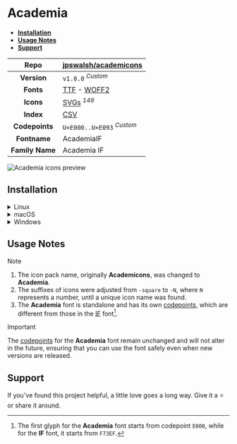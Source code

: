 # Academia

- [**Installation**](#installation)
- [**Usage Notes**](#usage-notes)
- [**Support**](#support)

|    **Repo**     | [jpswalsh/academicons](https://github.com/jpswalsh/academicons)                                                                                                                 |
| :-------------: | ------------------------------------------------------------------------------------------------------------------------------------------------------------------------------- |
|   **Version**   | `v1.0.0` <sup>_Custom_</sup>                                                                                                                                                    |
|    **Fonts**    | [TTF](https://raw.githubusercontent.com/iconicFonts/if/main/fonts/TTF/Academia.ttf) - [WOFF2](https://raw.githubusercontent.com/iconicFonts/if/main/fonts/WOFF2/Academia.woff2) |
|    **Icons**    | [SVGs](https://github.com/iconicFonts/if/tree/main/packs/Academia/svgs) <sup>_149_</sup>                                                                                        |
|    **Index**    | [CSV](https://github.com/iconicFonts/if/blob/main/indices/Academia.csv)                                                                                                         |
| **Codepoints**  | `U+E000..U+E093` <sup>_Custom_</sup>                                                                                                                                            |
|  **Fontname**   | AcademiaIF                                                                                                                                                                      |
| **Family Name** | Academia IF                                                                                                                                                                     |

<picture>
  <source media="(prefers-color-scheme: dark)" srcset="https://raw.githubusercontent.com/iconicFonts/if/main/imgs/Academia_dark.png">
  <img alt="Academia icons preview" src="https://raw.githubusercontent.com/iconicFonts/if/main/imgs/Academia_light.png">
</picture>

## Installation

<details>

<summary>Linux</summary>

```sh
curl -o ~/.local/share/fonts/Academia.ttf https://raw.githubusercontent.com/iconicFonts/if/main/fonts/TTF/Academia.ttf
```

Refresh font cache:

```sh
fc-cache -f ~/.local/share/fonts
```

</details>

<details>

<summary>macOS</summary>

```sh
curl -o ~/Library/Fonts/Academia.ttf https://raw.githubusercontent.com/iconicFonts/if/main/fonts/TTF/Academia.ttf
```

</details>

<details>

<summary>Windows</summary>

```sh
curl -o C:\Windows\Fonts\Academia.ttf https://raw.githubusercontent.com/iconicFonts/if/main/fonts/TTF/Academia.ttf
```

</details>

## Usage Notes

> [!NOTE]
>
> 1. The icon pack name, originally **Academicons**, was changed to **Academia**.
> 2. The suffixes of icons were adjusted from `-square` to `-N`, where `N` represents a number, until a unique icon name was found.
> 3. The **Academia** font is standalone and has its own [codepoints](https://github.com/iconicFonts/if/blob/main/indices/Academia.csv), which are different from those in the [IF](https://github.com/iconicFonts/if/blob/main/indices/if.csv) font[^1].

> [!IMPORTANT]  
> The [codepoints](https://github.com/iconicFonts/if/blob/main/indices/Academia.csv) for the **Academia** font remain unchanged and will not alter in the future, ensuring that you can use the font safely even when new versions are released.

## Support

If you've found this project helpful, a little love goes a long way. Give it a :star: or share it around.

[^1]: The first glyph for the **Academia** font starts from codepoint `E000`, while for the **IF** font, it starts from `F73EF`.
